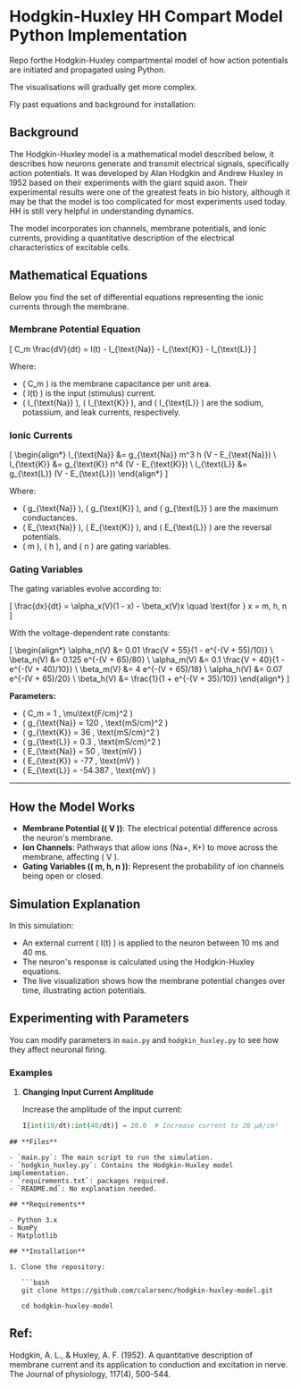 # Hodgkin-Huxley HH Compart Model Python Implementation 

Repo forthe Hodgkin-Huxley compartmental model of how action potentials are initiated and propagated using Python.

The visualisations will gradually get more complex. 

Fly past equations and background for installation:

## **Background**

The Hodgkin-Huxley model is a mathematical model described below, it describes how neurons generate and transmit electrical signals, specifically action potentials. It was developed by Alan Hodgkin and Andrew Huxley in 1952 based on their experiments with the giant squid axon. Their experimental results were one of the greatest feats in bio history, although it may be that the model is too complicated for most experiments used today. HH is still very helpful in understanding dynamics. 

The model incorporates ion channels, membrane potentials, and ionic currents, providing a quantitative description of the electrical characteristics of excitable cells.

## **Mathematical Equations**

Below you find the set of differential equations representing the ionic currents through the membrane.

### **Membrane Potential Equation**

\[
C_m \frac{dV}{dt} = I(t) - I_{\text{Na}} - I_{\text{K}} - I_{\text{L}}
\]

Where:
- \( C_m \) is the membrane capacitance per unit area.
- \( I(t) \) is the input (stimulus) current.
- \( I_{\text{Na}} \), \( I_{\text{K}} \), and \( I_{\text{L}} \) are the sodium, potassium, and leak currents, respectively.

### **Ionic Currents**

\[
\begin{align*}
I_{\text{Na}} &= g_{\text{Na}} m^3 h (V - E_{\text{Na}}) \\
I_{\text{K}} &= g_{\text{K}} n^4 (V - E_{\text{K}}) \\
I_{\text{L}} &= g_{\text{L}} (V - E_{\text{L}})
\end{align*}
\]

Where:
- \( g_{\text{Na}} \), \( g_{\text{K}} \), and \( g_{\text{L}} \) are the maximum conductances.
- \( E_{\text{Na}} \), \( E_{\text{K}} \), and \( E_{\text{L}} \) are the reversal potentials.
- \( m \), \( h \), and \( n \) are gating variables.

### **Gating Variables**

The gating variables evolve according to:

\[
\frac{dx}{dt} = \alpha_x(V)(1 - x) - \beta_x(V)x \quad \text{for } x = m, h, n
\]

With the voltage-dependent rate constants:

\[
\begin{align*}
\alpha_n(V) &= 0.01 \frac{V + 55}{1 - e^{-(V + 55)/10}} \\
\beta_n(V) &= 0.125 e^{-(V + 65)/80} \\
\alpha_m(V) &= 0.1 \frac{V + 40}{1 - e^{-(V + 40)/10}} \\
\beta_m(V) &= 4 e^{-(V + 65)/18} \\
\alpha_h(V) &= 0.07 e^{-(V + 65)/20} \\
\beta_h(V) &= \frac{1}{1 + e^{-(V + 35)/10}}
\end{align*}
\]

**Parameters:**

- \( C_m = 1 \, \mu\text{F/cm}^2 \)
- \( g_{\text{Na}} = 120 \, \text{mS/cm}^2 \)
- \( g_{\text{K}} = 36 \, \text{mS/cm}^2 \)
- \( g_{\text{L}} = 0.3 \, \text{mS/cm}^2 \)
- \( E_{\text{Na}} = 50 \, \text{mV} \)
- \( E_{\text{K}} = -77 \, \text{mV} \)
- \( E_{\text{L}} = -54.387 \, \text{mV} \)

---

## **How the Model Works**

- **Membrane Potential (\( V \))**: The electrical potential difference across the neuron's membrane.
- **Ion Channels**: Pathways that allow ions (Na\+, K\+) to move across the membrane, affecting \( V \).
- **Gating Variables (\( m, h, n \))**: Represent the probability of ion channels being open or closed.

## **Simulation Explanation**

In this simulation:

- An external current \( I(t) \) is applied to the neuron between 10 ms and 40 ms.
- The neuron's response is calculated using the Hodgkin-Huxley equations.
- The live visualization shows how the membrane potential changes over time, illustrating action potentials.

## **Experimenting with Parameters**

You can modify parameters in `main.py` and `hodgkin_huxley.py` to see how they affect neuronal firing.

### **Examples**

1. **Changing Input Current Amplitude**

   Increase the amplitude of the input current:

   ```python
   I[int(10/dt):int(40/dt)] = 20.0  # Increase current to 20 µA/cm²

```
## **Files**

- `main.py`: The main script to run the simulation.
- `hodgkin_huxley.py`: Contains the Hodgkin-Huxley model implementation.
- `requirements.txt`: packages required.
- `README.md`: No explanation needed.

## **Requirements**

- Python 3.x
- NumPy
- Matplotlib

## **Installation**

1. Clone the repository:

   ```bash
   git clone https://github.com/calarsenc/hodgkin-huxley-model.git

   cd hodgkin-huxley-model
```

## Ref:

Hodgkin, A. L., & Huxley, A. F. (1952). A quantitative description of membrane current and its application to conduction and excitation in nerve. The Journal of physiology, 117(4), 500-544.
